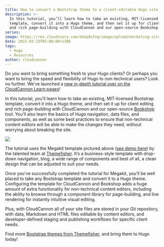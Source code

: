```yaml
---
title: How to convert a Bootstrap theme to a client-editable Hugo site
description: >-
  In this tutorial, you’ll learn how to take an existing, MIT-licensed Bootstrap
  template, convert it into a Hugo theme, and then set it up for client editing
  and rich page-building with CloudCannon and our open-source Bookshop tool.
series:
image: https://res.cloudinary.com/dahpdufoq/image/upload/marketing-site/bootstrap-to-hugo2.jpg
date: 2022-03-23T05:00:00+1300
tags:
  - Hugo
  - Resources
author: cloudcannon
---
```

Do you want to bring something fresh to your Hugo clients? Or perhaps you want to bring the speed and flexibility of Hugo to non-technical users? Look no further. We’ve launched a [new in-depth tutorial over on the CloudCannon Learn pages](https://cloudcannon.com/community/learn/bootstrap-to-a-client-editable-hugo-site/)\!

In this tutorial, you’ll learn how to take an existing, MIT-licensed Bootstrap template, convert it into a Hugo theme, and then set it up for client editing and rich page-building with CloudCannon and our open-source [Bookshop](https://github.com/CloudCannon/bookshop) tool. You’ll also learn the basics of Hugo navigation, data files, and components, as well as some best practices to ensure that non-technical content editors will be able to make the changes they need, without worrying about breaking the site.

![](https://res.cloudinary.com/dahpdufoq/image/upload/marketing-site/megakit-theme.jpeg)

The tutorial uses the Megakit template pictured above ([see demo here](https://demo.themefisher.com/megakit/)) by the talented team at [Themefisher](https://themefisher.com/). It’s a business-style template with drop-down navigation, blog, a wide range of components and best of all, a clean design that can be adjusted to suit your needs.

Once you’ve successfully completed the tutorial for Megakit, you’ll be
well placed to take any Bootstrap template and convert it to a Hugo theme.
Configuring the template for CloudCannon and Bookshop adds a huge amount
of extra functionality for non-technical content editors, including the
ability to browse through a component library for page-building, and live
rendering for instantly intuitive visual editing.

Plus, with CloudCannon all of your site files are stored in your Git
repository, with data, Markdown and HTML files editable by content
editors, and developer-defined staging and publishing workflows for
specific client needs.

Find more [Bootstrap themes from
Themefisher](https://themefisher.com/free-bootstrap-templates/), and bring them to Hugo today\!